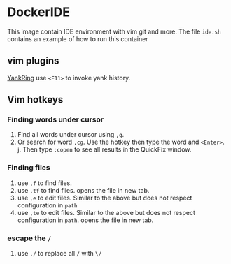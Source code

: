 # DockerIDE
This image contain IDE environment with vim git and more.
The file `ide.sh` contains an example of how to run this container
## vim plugins
[YankRing](https://github.com/vim-scripts/YankRing.vim) use `<F11>` to invoke yank history.
## Vim hotkeys
### Finding words under cursor
1. Find all words under cursor using `,g`.
2. Or search for word `,cg`. Use the hotkey then type the word and `<Enter>`. 
j. Then type `:copen` to see all results in the QuickFix window.
### Finding files
1. use `,f` to find files.
2. use `,tf` to find files. opens the file in new tab.
2. use `,e` to edit files. Similar to the above but does not respect configuration in `path`
4. use `,te` to edit files. Similar to the above but does not respect configuration in `path`. opens the file in new tab.
### escape the `/`
1. use `,/` to replace all `/` with `\/`
